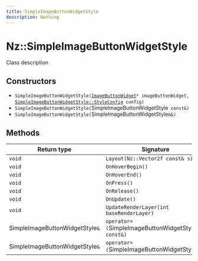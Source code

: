 ```yaml
---
title: SimpleImageButtonWidgetStyle
description: Nothing
---
```


# Nz::SimpleImageButtonWidgetStyle

Class description

## Constructors

- `SimpleImageButtonWidgetStyle(`[`ImageButtonWidget`](documentation/generated/Widgets/ImageButtonWidget.md)`* imageButtonWidget, `[`SimpleImageButtonWidgetStyle::StyleConfig`](documentation/generated/Widgets/SimpleImageButtonWidgetStyle.StyleConfig.md)` config)`
- `SimpleImageButtonWidgetStyle(`SimpleImageButtonWidgetStyle` const&)`
- `SimpleImageButtonWidgetStyle(`SimpleImageButtonWidgetStyle`&&)`

## Methods

| Return type | Signature |
| ----------- | --------- |
| `void` | `Layout(Nz::Vector2f const& size)` |
| `void` | `OnHoverBegin()` |
| `void` | `OnHoverEnd()` |
| `void` | `OnPress()` |
| `void` | `OnRelease()` |
| `void` | `OnUpdate()` |
| `void` | `UpdateRenderLayer(int baseRenderLayer)` |
| SimpleImageButtonWidgetStyle`&` | `operator=(`SimpleImageButtonWidgetStyle` const&)` |
| SimpleImageButtonWidgetStyle`&` | `operator=(`SimpleImageButtonWidgetStyle`&&)` |
